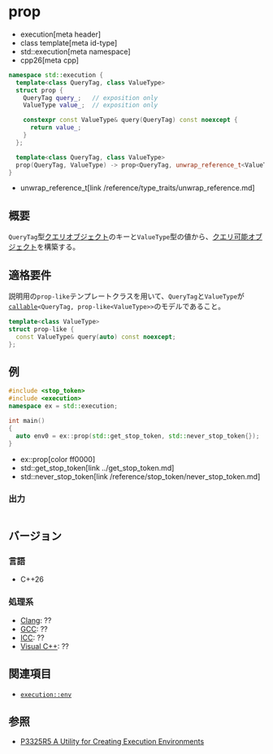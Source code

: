 # prop
* execution[meta header]
* class template[meta id-type]
* std::execution[meta namespace]
* cpp26[meta cpp]

```cpp
namespace std::execution {
  template<class QueryTag, class ValueType>
  struct prop {
    QueryTag query_;   // exposition only
    ValueType value_;  // exposition only

    constexpr const ValueType& query(QueryTag) const noexcept {
      return value_;
    }
  };

  template<class QueryTag, class ValueType>
  prop(QueryTag, ValueType) -> prop<QueryTag, unwrap_reference_t<ValueType>>;
}
```
* unwrap_reference_t[link /reference/type_traits/unwrap_reference.md]

## 概要
`QueryTag`型[クエリオブジェクト](../queryable.md)のキーと`ValueType`型の値から、[クエリ可能オブジェクト](../queryable.md)を構築する。


## 適格要件
説明用の`prop-like`テンプレートクラスを用いて、`QueryTag`と`ValueType`が[`callable`](/reference/functional/callable.md.nolink)`<QueryTag, prop-like<ValueType>>`のモデルであること。

```cpp
template<class ValueType>
struct prop-like {
  const ValueType& query(auto) const noexcept;
};
```


## 例
```cpp example
#include <stop_token>
#include <execution>
namespace ex = std::execution;

int main()
{
  auto env0 = ex::prop(std::get_stop_token, std::never_stop_token{});
}
```
* ex::prop[color ff0000]
* std::get_stop_token[link ../get_stop_token.md]
* std::never_stop_token[link /reference/stop_token/never_stop_token.md]

### 出力
```
```


## バージョン
### 言語
- C++26

### 処理系
- [Clang](/implementation.md#clang): ??
- [GCC](/implementation.md#gcc): ??
- [ICC](/implementation.md#icc): ??
- [Visual C++](/implementation.md#visual_cpp): ??


## 関連項目
- [`execution::env`](env.md)


## 参照
- [P3325R5 A Utility for Creating Execution Environments](https://open-std.org/jtc1/sc22/wg21/docs/papers/2024/p3325r5.html)
